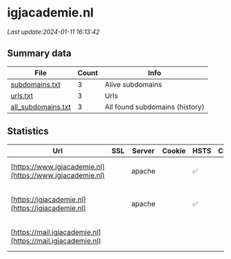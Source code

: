 # igjacademie.nl
*Last update:2024-01-11 16:13:42*
## Summary data
| File       | Count | Info |
|------------|-------|------|
|[subdomains.txt](/data/igjacademie/subdomains.txt)|3|Alive subdomains|
|[urls.txt](/data/igjacademie/urls.txt)|3|Urls|
|[all_subdomains.txt](/data/igjacademie/all_subdomains.txt)|3|All found subdomains (history)|
## Statistics
| Url | SSL | Server | Cookie | HSTS | CSP | XFO | XXP | RP | Tech |
|------------|-------|------|------|------|------|------|------|------|------|
|[https://www.igjacademie.nl](https://www.igjacademie.nl)| |apache| |:white_check_mark: | |:white_check_mark: |:white_check_mark: |:white_check_mark: |Apache HTTP Server|
|[https://igjacademie.nl](https://igjacademie.nl)| |apache| |:white_check_mark: | |:white_check_mark: |:white_check_mark: |:white_check_mark: |Apache HTTP Server H...|
|[https://mail.igjacademie.nl](https://mail.igjacademie.nl)| | | | | | | |:white_check_mark: |Apache HTTP Server|